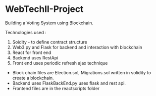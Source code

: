 # WebTechII-Project
Building a Voting System using Blockchain.

Technologies used :
1) Soidity - to define contract structure
2) Web3.py and Flask for backend and interaction with blockchain
3) React for front end
4) Backend uses RestApi
5) Front end uses periodic refresh ajax technique

- Block chain files are Election.sol, Migrations.sol written in solidity to create a blockchain.
- Backend uses FlaskBackEnd.py uses flask and rest api.
- Frontend files are in the reactscripts folder
